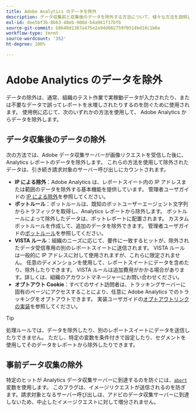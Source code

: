 ```yaml
---
title: Adobe Analytics のデータを除外
description: データ収集前と収集後のデータを除外する方法について、様々な方法を説明します。
exl-id: dee5bf3b-8bb3-48eb-908d-b4a981f17bfb
source-git-commit: b8640d1387a475e2a9dd082759f0514bd18c1b6e
workflow-type: tm+mt
source-wordcount: '352'
ht-degree: 100%

---
```


# Adobe Analytics のデータを除外

データの除外は、通常、組織のテスト作業で実稼動データが入力されたり、または不要なデータで誤ってレポートを水増しされたりするのを防ぐために使用されます。 使用例に応じて、次のいずれかの方法を使用して、 Adobe Analytics からデータを除外します。

## データ収集後のデータの除外

次の方法では、Adobe データ収集サーバーが画像リクエストを受信した後に、Analytics レポートのデータを除外します。 これらの方法を使用して除外されたデータは、引き続き請求対象のサーバー呼び出しにカウントされます。

* **IP による除外**：Adobe Analytics は、レポートスイート内の IP アドレスまたは範囲のデータを除外する基本機能を提供しています。 管理者ユーザガイドの [IP による除外](/help/admin/admin/exclude-ip.md)を参照してください。
* **ボットルール**：ボットルールは、既知のボットユーザーエージェント文字列からトラフィックを取得し、Analytics レポートから除外します。 ボットルールによって除外したデータは、ボットレポートに配置されます。 カスタムボットルールを作成して、追加のデータを除外できます。 管理者ユーザガイドの[ボットルール](/help/admin/admin/c-manage-report-suites/c-edit-report-suites/general/bot-removal/bot-rules.md)を参照してください。
* **VISTA ルール**：組織のニーズに応じて、要件に一致するヒットが、除外されたデータ受信専用の別のレポートスイートに送信されます。 VISTA ルールは一般的に IP アドレスに対して使用されますが、これらに限定されません。 任意のディメンションを使用して、レポートスイートにデータを含めたり、除外したりできます。 VISTA ルールは追加費用がかかる場合があります。詳しくは、組織のアカウントマネージャーにお問い合わせください。
* **オプトアウト Cookie**：すべてのサイト訪問者は、トラッキングサーバーに固有のページにアクセスすることにより、任意に Adobe Analytics でのトラッキングをオプトアウトできます。 実装ユーザガイドの[オプトアウトリンクの実装](/help/implement/js/opt-out.md)を参照してください。

>[!TIP]
>
>処理ルールでは、データを除外したり、別のレポートスイートにデータを送信したりできません。 ただし、特定の変数を条件付きで設定したり、セグメントを使用してそのデータをレポートから除外したりできます。

## 事前データ収集の除外

特定のヒットが Analytics データ収集サーバーに到達するのを防ぐには、[`abort`](/help/implement/vars/config-vars/abort.md) 変数を使用します。 このフラグは、イメージリクエストが送信されるのを防ぎます。請求対象となるサーバー呼び出しは、アドビのデータ収集サーバーに到達しないため、中止したイメージクエストに対して増分されません。
